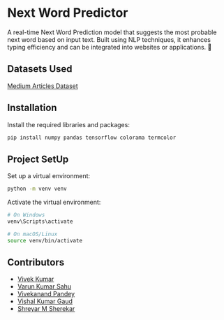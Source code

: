# Next Word Predictor
A real-time Next Word Prediction model that suggests the most probable next word based on input text. Built using NLP techniques, it enhances typing efficiency and can be integrated into websites or applications. 🚀

## Datasets Used
[Medium Articles Dataset](https://www.kaggle.com/datasets/dorianlazar/medium-articles-dataset?select=medium_data.csv)

## Installation

Install the required libraries and packages:
```bash
pip install numpy pandas tensorflow colorama termcolor
```

## Project SetUp

Set up a virtual environment:
```bash
python -m venv venv
```

Activate the virtual environment:
```bash
# On Windows
venv\Scripts\activate

# On macOS/Linux
source venv/bin/activate
```

## Contributors

- [Vivek Kumar](https://www.github.com/thefearlesscoder)
- [Varun Kumar Sahu](https://www.github.com/varun-07)
- [Vivekanand Pandey](https://www.github.com/vivekanandpandey27)
- [Vishal Kumar Gaud](https://www.github.com/vishalkumar-09)
- [Shreyar M Sherekar](https://www.github.com/thefearlesscoder)

